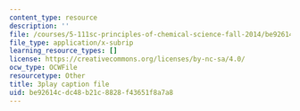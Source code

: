 ```yaml
---
content_type: resource
description: ''
file: /courses/5-111sc-principles-of-chemical-science-fall-2014/be92614cdc48b21c8828f43651f8a7a8_-jJz5OMmuP0.srt
file_type: application/x-subrip
learning_resource_types: []
license: https://creativecommons.org/licenses/by-nc-sa/4.0/
ocw_type: OCWFile
resourcetype: Other
title: 3play caption file
uid: be92614c-dc48-b21c-8828-f43651f8a7a8
---
```

